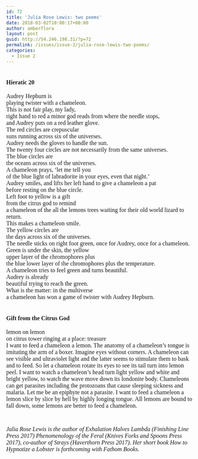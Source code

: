 ```yaml
---
id: 72
title: 'Julia Rose Lewis: two poems'
date: 2018-03-02T10:00:17+00:00
author: amberflora
layout: post
guid: http://54.246.198.31/?p=72
permalink: /issues/issue-2/julia-rose-lewis-two-poems/
categories:
  - Issue 2
---
```

# <span style="font-size: 12pt; font-family: georgia, palatino, serif;"><strong>Hieratic 20</strong></span>

<span style="font-size: 12pt; font-family: georgia, palatino, serif;">Audrey Hepburn is</span>  
 <span style="font-size: 12pt; font-family: georgia, palatino, serif;">playing twister with a chameleon.</span>  
 <span style="font-size: 12pt; font-family: georgia, palatino, serif;">This is not fair play, my lady,</span>  
 <span style="font-size: 12pt; font-family: georgia, palatino, serif;">right hand to red a minor god reads from where the needle stops,</span>  
 <span style="font-size: 12pt; font-family: georgia, palatino, serif;">and Audrey puts on a red leather glove.</span>  
 <span style="font-size: 12pt; font-family: georgia, palatino, serif;">The red circles are crepuscular</span>  
 <span style="font-size: 12pt; font-family: georgia, palatino, serif;">suns running across six of the universes.</span>  
 <span style="font-size: 12pt; font-family: georgia, palatino, serif;">Audrey needs the gloves to handle the sun.</span>  
 <span style="font-size: 12pt; font-family: georgia, palatino, serif;">The twenty four circles are not necessarily from the same universes.</span>  
 <span style="font-size: 12pt; font-family: georgia, palatino, serif;">The blue circles are</span>  
 <span style="font-size: 12pt; font-family: georgia, palatino, serif;">the oceans across six of the universes.</span>  
 <span style="font-size: 12pt; font-family: georgia, palatino, serif;">A chameleon prays, ‘let me tell you</span>  
 <span style="font-size: 12pt; font-family: georgia, palatino, serif;">of the blue light of labradorite in your eyes, even that night.’</span>  
 <span style="font-size: 12pt; font-family: georgia, palatino, serif;">Audrey smiles, and lifts her left hand to give a chameleon a pat</span>  
 <span style="font-size: 12pt; font-family: georgia, palatino, serif;">before resting on the blue circle.</span>  
 <span style="font-size: 12pt; font-family: georgia, palatino, serif;">Left foot to yellow is a gift</span>  
 <span style="font-size: 12pt; font-family: georgia, palatino, serif;">from the citrus god to remind</span>  
 <span style="font-size: 12pt; font-family: georgia, palatino, serif;">a chameleon of the all the lemons trees waiting for their old world lizard to return.</span>  
 <span style="font-size: 12pt; font-family: georgia, palatino, serif;">This makes a chameleon smile.</span>  
 <span style="font-size: 12pt; font-family: georgia, palatino, serif;">The yellow circles are</span>  
 <span style="font-size: 12pt; font-family: georgia, palatino, serif;">the days across six of the universes.</span>  
 <span style="font-size: 12pt; font-family: georgia, palatino, serif;">The needle sticks on right foot green, once for Audrey, once for a chameleon.</span>  
 <span style="font-size: 12pt; font-family: georgia, palatino, serif;">Green is under the skin, the yellow</span>  
 <span style="font-size: 12pt; font-family: georgia, palatino, serif;">upper layer of the chromophores plus</span>  
 <span style="font-size: 12pt; font-family: georgia, palatino, serif;">the blue lower layer of the chromophores plus the temperature.</span>  
 <span style="font-size: 12pt; font-family: georgia, palatino, serif;">A chameleon tries to feel green and turns beautiful.</span>  
 <span style="font-size: 12pt; font-family: georgia, palatino, serif;">Audrey is already</span>  
 <span style="font-size: 12pt; font-family: georgia, palatino, serif;">beautiful trying to reach the green.</span>  
 <span style="font-size: 12pt; font-family: georgia, palatino, serif;">What is the matter: in the multiverse</span>  
 <span style="font-size: 12pt; font-family: georgia, palatino, serif;">a chameleon has won a game of twister with Audrey Hepburn.</span>

# <span style="font-size: 12pt; font-family: georgia, palatino, serif;"><strong>Gift from the Citrus God</strong></span>

<span style="font-size: 12pt; font-family: georgia, palatino, serif;">lemon on lemon</span>  
 <span style="font-size: 12pt; font-family: georgia, palatino, serif;">on citrus tower ringing at a place: treasure</span>  
 <span style="font-size: 12pt; font-family: georgia, palatino, serif;">I want to feed a chameleon a lemon. The anatomy of a chameleon’s tongue is imitating the arm of a boxer. Imagine eyes without corners. A chameleon can see visible and ultraviolet light and the latter seems to stimulate them to bask and to feed. So let a chameleon rotate its eyes to see its tail turn into lemon peel. I want to watch a chameleon’s head turn light yellow and white and bright yellow, to watch the wave move down its londonite body. Chameleons can get parasites including the protozoans that cause sleeping sickness and malaria. Let me be an epiphyte not a parasite. I want to feed a chameleon a lemon slice by slice by hell by highly longing tongue. All lemons are bound to fall down, some lemons are better to feed a chameleon.</span>

&nbsp;

<span style="font-size: 12pt; font-family: georgia, palatino, serif;"><em>Julia Rose Lewis is the author of Exhalation Halves Lambda (Finishing Line Press 2017) Phenomenology of the Feral (Knives Forks and Spoons Press 2017), co-author of Strays (Haverthorn Press 2017). Her short book How to Hypnotize a Lobster is forthcoming with Fathom Books.  </em></span>